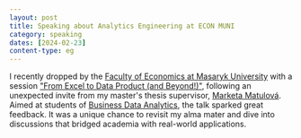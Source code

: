 ```yaml
---
layout: post
title: Speaking about Analytics Engineering at ECON MUNI
category: speaking
dates: [2024-02-23]
content-type: eg
---
```


I recently dropped by the [Faculty of Economics at Masaryk University](https://www.econ.muni.cz/en) with a session ["From Excel to Data Product (and Beyond!)"](https://docs.google.com/presentation/d/13XNHoZE3eQVs_qsosh9Ywcg-13vx0GnzNjckXm7sjno/edit?usp=sharing), following an unexpected invite from my master's thesis supervisor, [Marketa Matulová](https://www.muni.cz/en/people/8987). Aimed at students of [Business Data Analytics](https://www.econ.muni.cz/pro-uchazece/bakalarske-studium/26416-analytika-byznysovych-dat), the talk sparked great feedback. It was a unique chance to revisit my alma mater and dive into discussions that bridged academia with real-world applications.
